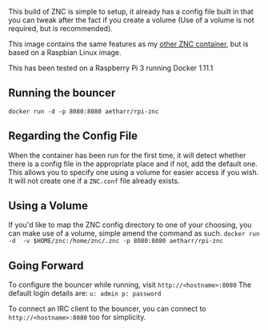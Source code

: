 This build of ZNC is simple to setup, it already has a config file built in that you can tweak after the fact if you create a volume (Use of a volume is not required, but is recommended).

This image contains the same features as my [other ZNC container](https://github.com/aetharr/rpi-znc-alpine), but is based on a Raspbian Linux image.

This has been tested on a Raspberry Pi 3 running Docker 1.11.1

## Running the bouncer
`docker run -d -p 8080:8080 aetharr/rpi-znc`

## Regarding the Config File
When the container has been run for the first time, it will detect whether there is a config file in the appropriate place and if not, add the default one. 
This allows you to specify one using a volume for easier access if you wish. It will not create one if a `ZNC.conf` file already exists.

## Using a Volume
If you'd like to map the ZNC config directory to one of your choosing, you can make use of a volume, simple amend the command as such.
`docker run -d  -v $HOME/znc:/home/znc/.znc -p 8080:8080 aetharr/rpi-znc`

## Going Forward
To configure the bouncer while running, visit `http://<hostname>:8080`
The default login details are:
`u: admin p: password`

To connect an IRC client to the bouncer, you can connect to `http://<hostname>:8080` too for simplicity.
